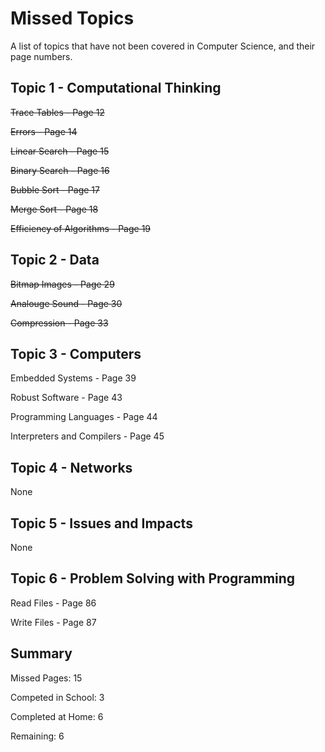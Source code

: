 
# Missed Topics

A list of topics that have not been covered in Computer Science, and their page numbers.

## Topic 1 - Computational Thinking
~~Trace Tables - Page 12~~

~~Errors - Page 14~~

~~Linear Search - Page 15~~

~~Binary Search - Page 16~~

~~Bubble Sort - Page 17~~

~~Merge Sort - Page 18~~

~~Efficiency of Algorithms - Page 19~~

## Topic 2 - Data
~~Bitmap Images - Page 29~~

~~Analouge Sound - Page 30~~

~~Compression - Page 33~~
## Topic 3 - Computers
Embedded Systems - Page 39

Robust Software - Page 43

Programming Languages - Page 44 

Interpreters and Compilers - Page 45
## Topic 4 - Networks
None

## Topic 5 - Issues and Impacts
None
## Topic 6 - Problem Solving with Programming
Read Files - Page 86

Write Files - Page 87
## Summary
Missed Pages: 15

Competed in School: 3

Completed at Home: 6


Remaining: 6
 
